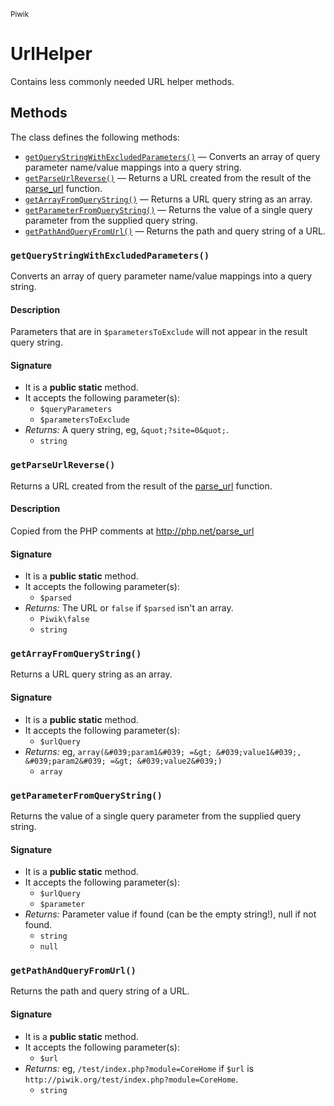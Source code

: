 <small>Piwik</small>

UrlHelper
=========

Contains less commonly needed URL helper methods.


Methods
-------

The class defines the following methods:

- [`getQueryStringWithExcludedParameters()`](#getQueryStringWithExcludedParameters) &mdash; Converts an array of query parameter name/value mappings into a query string.
- [`getParseUrlReverse()`](#getParseUrlReverse) &mdash; Returns a URL created from the result of the [parse_url](http://php.net/manual/en/function.parse-url.php) function.
- [`getArrayFromQueryString()`](#getArrayFromQueryString) &mdash; Returns a URL query string as an array.
- [`getParameterFromQueryString()`](#getParameterFromQueryString) &mdash; Returns the value of a single query parameter from the supplied query string.
- [`getPathAndQueryFromUrl()`](#getPathAndQueryFromUrl) &mdash; Returns the path and query string of a URL.

<a name="getquerystringwithexcludedparameters" id="getquerystringwithexcludedparameters"></a>
### `getQueryStringWithExcludedParameters()`

Converts an array of query parameter name/value mappings into a query string.

#### Description

Parameters that are in `$parametersToExclude` will not appear in the result
query string.

#### Signature

- It is a **public static** method.
- It accepts the following parameter(s):
    - `$queryParameters`
    - `$parametersToExclude`
- _Returns:_ A query string, eg, `&quot;?site=0&quot;`.
    - `string`

<a name="getparseurlreverse" id="getparseurlreverse"></a>
### `getParseUrlReverse()`

Returns a URL created from the result of the [parse_url](http://php.net/manual/en/function.parse-url.php) function.

#### Description

Copied from the PHP comments at http://php.net/parse_url

#### Signature

- It is a **public static** method.
- It accepts the following parameter(s):
    - `$parsed`
- _Returns:_ The URL or `false` if `$parsed` isn&#039;t an array.
    - `Piwik\false`
    - `string`

<a name="getarrayfromquerystring" id="getarrayfromquerystring"></a>
### `getArrayFromQueryString()`

Returns a URL query string as an array.

#### Signature

- It is a **public static** method.
- It accepts the following parameter(s):
    - `$urlQuery`
- _Returns:_ eg, `array(&#039;param1&#039; =&gt; &#039;value1&#039;, &#039;param2&#039; =&gt; &#039;value2&#039;)`
    - `array`

<a name="getparameterfromquerystring" id="getparameterfromquerystring"></a>
### `getParameterFromQueryString()`

Returns the value of a single query parameter from the supplied query string.

#### Signature

- It is a **public static** method.
- It accepts the following parameter(s):
    - `$urlQuery`
    - `$parameter`
- _Returns:_ Parameter value if found (can be the empty string!), null if not found.
    - `string`
    - `null`

<a name="getpathandqueryfromurl" id="getpathandqueryfromurl"></a>
### `getPathAndQueryFromUrl()`

Returns the path and query string of a URL.

#### Signature

- It is a **public static** method.
- It accepts the following parameter(s):
    - `$url`
- _Returns:_ eg, `/test/index.php?module=CoreHome` if `$url` is `http://piwik.org/test/index.php?module=CoreHome`.
    - `string`

